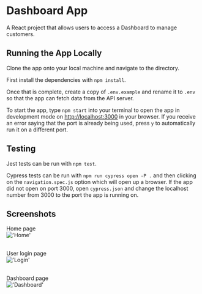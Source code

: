 # Dashboard App

A React project that allows users to access a Dashboard to manage customers.

## Running the App Locally

Clone the app onto your local machine and navigate to the directory.

First install the dependencies with `npm install`.

Once that is complete, create a copy of `.env.example` and rename it to `.env` so that the app can fetch data from the API server.

To start the app, type `npm start` into your terminal to open the app in development mode on [http://localhost:3000](http://localhost:3000) in your browser. If you receive an error saying that the port is already being used, press `y` to automatically run it on a different port.

## Testing

Jest tests can be run with `npm test`.

Cypress tests can be run with `npm run cypress open -P .` and then clicking on the `navigation.spec.js` option which will open up a browser. If the app did not open on port 3000, open `cypress.json` and change the localhost number from 3000 to the port the app is running on.

## Screenshots

Home page
<br>
!['Home'](https://github.com/gwan93/dashboard/blob/master/docs/Home.png?raw=true)
<br>
<br>


User login page
<br>
!['Login'](https://github.com/gwan93/dashboard/blob/master/docs/Login.png?raw=true)
<br>
<br>


Dashboard page
<br>
!['Dashboard'](https://github.com/gwan93/dashboard/blob/master/docs/Dashboard.png?raw=true)